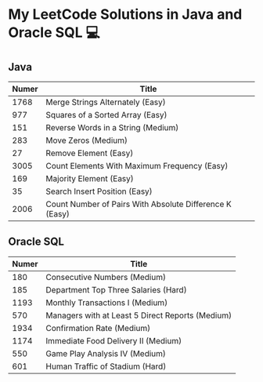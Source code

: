 # My LeetCode Solutions in Java and Oracle SQL 💻 #

## Java ##

Numer         | Title
------------- | -----------------------------------
1768          | Merge Strings Alternately (Easy)
977           | Squares of a Sorted Array (Easy)
151           | Reverse Words in a String (Medium)
283           | Move Zeros (Medium)
27            | Remove Element (Easy)
3005          | Count Elements With Maximum Frequency (Easy)
169           | Majority Element (Easy)
35            | Search Insert Position (Easy)
2006          | Count Number of Pairs With Absolute Difference K (Easy)

## Oracle SQL ##

Numer         | Title
------------- | -----------------------------------
180           | Consecutive Numbers (Medium)
185           | Department Top Three Salaries (Hard)
1193          | Monthly Transactions I (Medium)
570           | Managers with at Least 5 Direct Reports (Medium)
1934          | Confirmation Rate (Medium)
1174          | Immediate Food Delivery II (Medium)
550           | Game Play Analysis IV (Medium)
601           | Human Traffic of Stadium (Hard)
